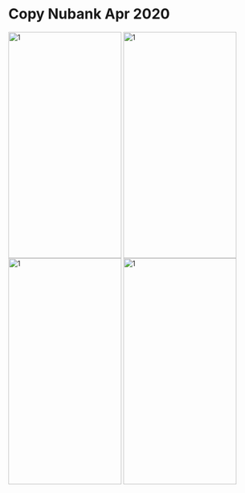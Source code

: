 # Copy Nubank Apr 2020

<div>
  <img align="center" alt="1" height="450em" width="225" src="https://github.com/PedroSantosRocha/copy-nubank-react-native/blob/master/screenshots/Screenshot_20200424-131534_Nubank.jpg">
  <img align="center" alt="1" height="450em" width="225" src="https://github.com/PedroSantosRocha/copy-nubank-react-native/blob/master/screenshots/Screenshot_20200424-131618_Nubank.jpg">
  <img align="center" alt="1" height="450em" width="225" src="https://github.com/PedroSantosRocha/copy-nubank-react-native/blob/master/screenshots/Screenshot_20200424-131646_Nubank.jpg">
  <img align="center" alt="1" height="450em" width="225" src="https://github.com/PedroSantosRocha/copy-nubank-react-native/blob/master/screenshots/Screenshot_20200424-131705_Nubank.jpg">
</div>
